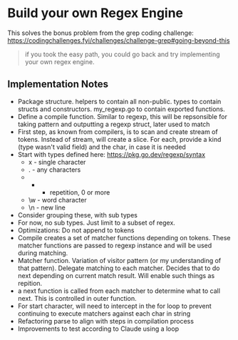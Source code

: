 # Build your own Regex Engine

This solves the bonus problem from the grep coding challenge: https://codingchallenges.fyi/challenges/challenge-grep#going-beyond-this

> if you took the easy path, you could go back and try implementing your own regex engine.

## Implementation Notes

- Package structure. helpers to contain all non-public. types to contain structs and constructors. my_regexp.go to contain exported functions.
- Define a compile function. Similar to regexp, this will be repsonsible for taking pattern and outputting a regexp struct, later used to match
- First step, as known from compilers, is to scan and create stream of tokens. Instead of stream, will create a slice. For each, provide a kind (type wasn't valid field) and the char, in case it is needed
- Start with types defined here: https://pkg.go.dev/regexp/syntax
  - x - single character
  - . - any characters
  - - - repetition, 0 or more
  - \w - word character
  - \n - new line
- Consider grouping these, with sub types
- For now, no sub types. Just limit to a subset of regex.
- Optimizations: Do not append to tokens
- Compile creates a set of matcher functions depending on tokens. These matcher functions are passed to regexp instance and will be used during matching.
- Matcher function. Variation of visitor pattern (or my understanding of that pattern). Delegate matching to each matcher. Decides that to do next depending on current match result. Will enable such things as repition.
- a next function is called from each matcher to determine what to call next. This is controlled in outer function.
- For start character, will need to intercept in the for loop to prevent continuing to execute matchers against each char in string
- Refactoring parse to align with steps in compilation process
- Improvements to test according to Claude using a loop
